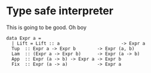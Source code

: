 # Type safe interpreter

This is going to be good.
Oh boy
```
data Expr a =
  | Lift = Lift :: a                       -> Expr a
  Tup  :: Expr a -> Expr b        -> Expr (a, b)
  Lam  :: (Expr a -> Expr b)      -> Expr (a -> b)
  App  :: Expr (a -> b) -> Expr a -> Expr b
  Fix  :: Expr (a -> a)           -> Expr a
```
